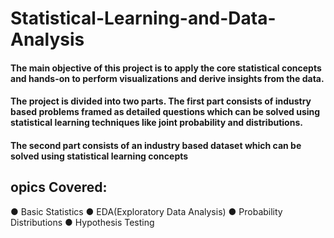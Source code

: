 # Statistical-Learning-and-Data-Analysis

#### The main objective of this project is to apply the core statistical concepts and hands-on to perform visualizations and derive insights from the data.
#### The project is divided into two parts. The first part consists of industry based problems framed as detailed questions which can be solved using statistical learning techniques like joint probability and distributions.
#### The second part consists of an industry based dataset which can be solved using statistical learning concepts

## opics Covered:
● Basic Statistics
● EDA(Exploratory Data Analysis)
● Probability Distributions
● Hypothesis Testing
